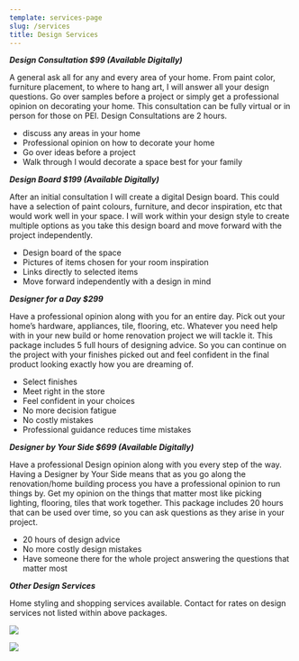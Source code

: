 ```yaml
---
template: services-page
slug: /services
title: Design Services
---
```

***Design Consultation $99 (Available Digitally)***

A general ask all for any and every area of your home. From paint color, furniture placement, to where to hang art, I will answer all your design questions. Go over samples before a project or simply get a professional opinion on decorating your home. This consultation can be fully virtual or in person for those on PEI. Design Consultations are 2 hours.

* discuss any areas in your home 
* Professional opinion on how to decorate your home
* Go over ideas before a project
* Walk through I would decorate a space best for your family

***Design Board $199 (Available Digitally)***

After an initial consultation I will create a digital Design board. This could have a selection of paint colours, furniture, and decor inspiration, etc that would work well in your space. I will work within your design style to create multiple options as you take this design board and move forward with the project independently. 

* Design board of the space 
* Pictures of items chosen for your room inspiration
* Links directly to selected items
* Move forward independently with a design in mind 

***Designer for a Day $299***

Have a professional opinion along with you for an entire day. Pick out your home’s hardware, appliances, tile, flooring, etc. Whatever you need help with in your new build or home renovation project we will tackle it. This package includes 5 full hours of designing advice. So you can continue on the project with your finishes picked out and feel confident in the final product looking exactly how you are dreaming of.

* Select finishes
* Meet right in the store 
* Feel confident in your choices
* No more decision fatigue
* No costly mistakes
* Professional guidance reduces time mistakes

***Designer by Your Side $699 (Available Digitally)***

Have a professional Design opinion along with you every step of the way. Having a Designer by Your Side means that as you go along the renovation/home building process you have a professional opinion to run things by. Get my opinion on the things that matter most like picking lighting, flooring, tiles that work together. This package includes 20 hours that can be used over time, so you can ask questions as they arise in your project.

* 20 hours of design advice
* No more costly design mistakes
* Have someone there for the whole project answering the questions that matter most

***Other Design Services*** 

Home styling and shopping services available. Contact for rates on design services not listed within above packages.

![](/assets/1.png)

![](/assets/2.png)